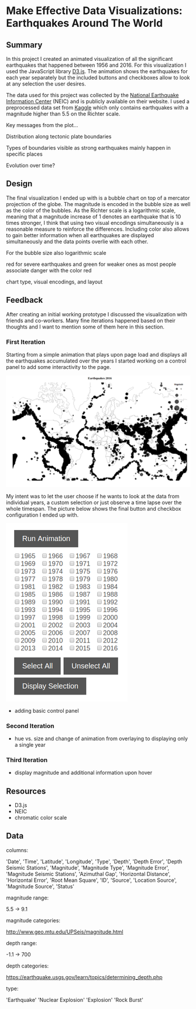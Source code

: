 # Make Effective Data Visualizations: Earthquakes Around The World

## Summary

In this project I created an animated visualization of all the significant 
earthquakes that happened between 1956 and 2016. For this visualization I used 
the JavaScript library [D3.js](https://d3js.org/). The animation shows the 
earthquakes for each year separately but the included buttons and checkboxes
allow to look at any selection the user desires.

The data used for this project was collected by the [National Earthquake 
Information Center](https://earthquake.usgs.gov/contactus/golden/neic.php) (NEIC)
and is publicly available on their website. I used a preprocessed data set
from [Kaggle](https://www.kaggle.com/usgs/earthquake-database) which only 
contains earthquakes with a magnitude higher than 5.5 on the Richter scale.

Key messages from the plot...

Distribution along tectonic plate boundaries

Types of boundaries visible as strong earthquakes mainly happen in specific places

Evolution over time?


## Design

The final visualization I ended up with is a bubble chart on top of a mercator
projection of the globe. The magnitude is encoded in the bubble size as well as
the color of the bubbles. As the Richter scale is a logarithmic scale, meaning
that a magnitude increase of 1 denotes an earthquake that is 10 times stronger, 
I think that using two visual encodings simultaneously is a reasonable measure
to reinforce the differences. Including color also allows to gain better
information when all earthquakes are displayed simultaneously and the data points
overlie with each other.

For the bubble size also logarithmic scale


red for severe earthquakes and green for weaker ones as most people associate
danger with the color red




chart type, visual encodings, and layout


## Feedback

After creating an initial working prototype I discussed the 
visualization with friends and co-workers. Many fine iterations happened based 
on their thoughts and I want to mention some of them here in this section.

### First Iteration

Starting from a simple animation that plays upon page load and displays all the 
earthquakes accumulated over the years I started working on a control panel to 
add some interactivity to the page. 

![Prototype](image1.png)

My intent was to let the user choose if he wants to look at the data from 
individual years, a custom selection or just observe a time lapse over the whole
timespan. The picture below shows the final button and checkbox configuration I
ended up with.

![Control Panel](image2.png)


- adding basic control panel

### Second Iteration

- hue vs. size and change of animation from overlaying to displaying only a single year

### Third Iteration

- display magnitude and additional information upon hover






## Resources

* D3.js
* NEIC
* chromatic color scale



## Data

columns:

'Date', 'Time', 'Latitude', 'Longitude', 'Type', 'Depth', 'Depth Error',
'Depth Seismic Stations', 'Magnitude', 'Magnitude Type',
'Magnitude Error', 'Magnitude Seismic Stations', 'Azimuthal Gap',
'Horizontal Distance', 'Horizontal Error', 'Root Mean Square', 'ID',
'Source', 'Location Source', 'Magnitude Source', 'Status'

magnitude range:

5.5 -> 9.1

magnitude categories:

http://www.geo.mtu.edu/UPSeis/magnitude.html

depth range:

-1.1 -> 700

depth categories:

https://earthquake.usgs.gov/learn/topics/determining_depth.php

type:

'Earthquake' 'Nuclear Explosion' 'Explosion' 'Rock Burst'

